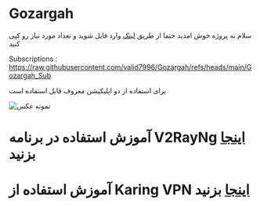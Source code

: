 # Gozargah


سلام به پروژه خوش امدید حتما از طریق [لینک](https://github.com/valid7996/Gozargah/blob/main/Gozargah_Sub) وارد فایل شوید
 و تعداد مورد نیاز رو کپی کنید  

 
 
 Subscriptions : https://raw.githubusercontent.com/valid7996/Gozargah/refs/heads/main/Gozargah_Sub



 برای استفاده از دو اپلیکیشن معروف قابل استفاده است

 ![نمونه عکس](https://github.com/valid7996/Gozargah/blob/main/images/InShot_20250101_213036521.jpg)
                                                   


# آموزش استفاده در برنامه V2RayNg [اینجا](https://github.com/valid7996/Gozargah/tree/main/Education/V2RayNg) بزنید 

# آموزش استفاده از Karing VPN [اینجا](https://github.com/valid7996/Gozargah/tree/main/Education/Karingvpn) بزنید 
